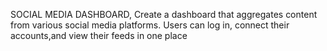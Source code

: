 SOCIAL MEDIA DASHBOARD,
Create a dashboard that aggregates content from
various social media platforms. Users can log in,
connect their accounts,and view their feeds in one place
